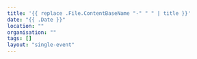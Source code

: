 ```yaml
---
title: '{{ replace .File.ContentBaseName "-" " " | title }}'
date: "{{ .Date }}"
location: ""
organisation: ""
tags: []
layout: "single-event"
---
```

